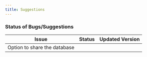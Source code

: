 ```yaml
---
title: Suggestions
---
```


### Status of Bugs/Suggestions
|Issue|Status|Updated Version|
|---------------------|--|-------|
|Option to share the database|<Badge text="Ongoing" type="warning"/>|